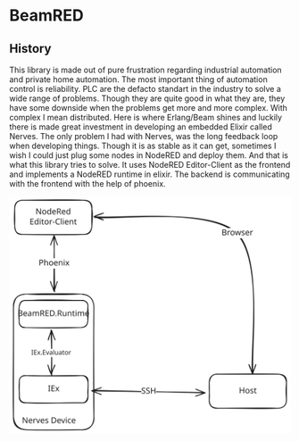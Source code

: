 # BeamRED

## History
This library is made out of pure frustration regarding industrial automation and private home automation.
The most important thing of automation control is reliability. PLC are the defacto standart in the industry
to solve a wide range of problems. Though they are quite good in what they are, they have some downside when
the problems get more and more complex.
With complex I mean distributed.
Here is where Erlang/Beam shines and luckily there is made great investment in developing an embedded Elixir
called Nerves.
The only problem I had with Nerves, was the long feedback loop when developing things. Though it is as stable
as it can get, sometimes I wish I could just plug some nodes in NodeRED and deploy them.
And that is what this library tries to solve.
It uses NodeRED Editor-Client as the frontend and implements a NodeRED runtime in elixir.
The backend is communicating with the frontend with the help of phoenix.

![Screenshot](./.github/imgs/beamred_diagram.svg)
